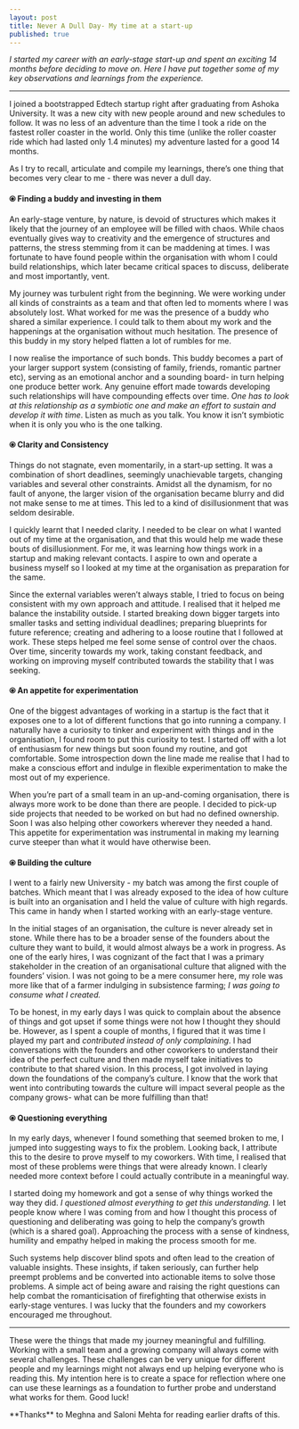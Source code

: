 ```yaml
---
layout: post
title: Never A Dull Day- My time at a start-up
published: true
---
```

_I started my career with an early-stage start-up and spent an exciting 14 months before deciding to move on. Here I have put together some of my key observations and learnings from the experience._

----

I joined a bootstrapped Edtech startup right after graduating from Ashoka University. It was a new city with new people around and new schedules to follow. It was no less of an adventure  than the time I took a ride on the fastest roller coaster in the world. Only this time (unlike the roller coaster ride which had lasted only 1.4 minutes) my adventure lasted for a good 14 months.

As I try to recall, articulate and compile my learnings, there’s one thing that becomes very clear to me - there was never a dull day.

#### ⦿ Finding a buddy and investing in them

An early-stage venture, by nature, is devoid of structures which makes it likely that the journey of an employee will be filled with chaos. While chaos eventually gives way to creativity and the emergence of structures and patterns, the stress stemming from it can be maddening at times. I was fortunate to have found people within the organisation with whom I could build relationships, which later became critical spaces to discuss, deliberate and most importantly, vent.

My journey was turbulent right from the beginning. We were working under all kinds of constraints as a team and that often led to moments where I was absolutely lost. What worked for me was the presence of a buddy who shared a similar experience. I could talk to them about my work and the happenings at the organisation without much hesitation. The presence of this buddy in my story helped flatten a lot of rumbles for me. 

I now realise the importance of such bonds. This buddy becomes a part of your larger support system (consisting of family, friends, romantic partner etc), serving as an emotional anchor and a sounding board- in turn helping one produce better work. Any genuine effort made towards developing such relationships will have compounding effects over time. _One has to look at this relationship as a symbiotic one and make an effort to sustain and develop it with time_. Listen as much as you talk. You know it isn’t symbiotic when it is only you who is the one talking. 



#### ⦿ Clarity and Consistency

Things do not stagnate, even momentarily, in a start-up setting. It was a combination of short deadlines, seemingly unachievable targets, changing variables and several other constraints. Amidst all the dynamism, for no fault of anyone, the larger vision of the organisation became blurry and did not make sense to me at times. This led to a kind of disillusionment that was seldom desirable.

I quickly learnt that I needed clarity. I needed to be clear on what I wanted out of my time at the organisation, and that this would help me wade these bouts of disillusionment. For me, it was learning how things work in a startup and making relevant contacts. I aspire to own and operate a business myself so I looked at my time at the organisation as preparation for the same. 


Since the external variables weren’t always stable, I tried to focus on being consistent with my own approach and attitude. I realised that it helped me balance the instability outside. I started breaking down bigger targets into smaller tasks and setting individual deadlines; preparing blueprints for future reference; creating and adhering to a loose routine that I followed at work. These steps helped me feel some sense of control over the chaos. Over time, sincerity towards my work, taking constant feedback, and working on improving myself contributed towards the stability that I was seeking. 


#### ⦿ An appetite for experimentation

One of the biggest advantages of working in a startup is the fact that it exposes one to a lot of different functions that go into running a company. I naturally have a curiosity to tinker and experiment with things and in the organisation, I found room to put this curiosity to test. I started off with a lot of enthusiasm for new things but soon found my routine, and got comfortable. Some introspection down the line made me realise that I had to make a conscious effort and indulge in flexible experimentation to make the most out of my experience.

When you’re part of a small team in an up-and-coming organisation, there is always more work to be done than there are people. I decided to pick-up side projects that needed to be worked on but had no defined ownership. Soon I was also helping other coworkers wherever they needed a hand. This appetite for experimentation was instrumental in making my learning curve steeper than what it would have otherwise been.

#### ⦿ Building the culture

I went to a fairly new University - my batch was among the first couple of batches. Which meant that I was already exposed to the idea of how culture is built into an organisation and I held the value of culture with high regards. This came in handy when I started working with an early-stage venture.

In the initial stages of an organisation, the culture is never already set in stone. While there has to be a broader sense of the founders about the culture they want to build, it would almost always be a work in progress. As one of the early hires, I was cognizant of the fact that I was a primary stakeholder in the creation of an organisational culture that aligned with the founders’ vision. I was not going to be a mere consumer here, my role was more like that of a farmer indulging in subsistence farming; _I was going to consume what I created._

To be honest, in my early days I was quick to complain about the absence of things and got upset if some things were not how I thought they should be. However, as I spent a couple of months, I figured that it was time I played my part and _contributed instead of only complaining_. I  had conversations with the founders and other coworkers to understand their idea of the perfect culture and then made myself take initiatives to contribute to that shared vision. In this process, I got involved in laying down the foundations of the company’s culture. I know that the work that went into contributing towards the culture will impact several people as the company grows- what can be more fulfilling than that!


#### ⦿ Questioning everything

In my early days, whenever I found something that seemed broken to me, I jumped into suggesting ways to fix the problem. Looking back, I attribute this to the desire to prove myself to my coworkers. With time, I realised that most of these problems were things that were already known. I clearly needed more context before I could actually contribute in a meaningful way.

I started doing my homework and got a sense of why things worked the way they did. _I questioned almost everything to get this understanding._ I let people know where I was coming from and how I thought this process of questioning and deliberating was going to help the company’s growth (which is a shared goal). Approaching the process with a sense of kindness, humility and empathy helped in making the process smooth for me.

Such systems help discover blind spots and often lead to the creation of valuable insights. These insights, if taken seriously, can further help preempt problems and be converted into actionable items to solve those problems. A simple act of being aware and raising the right questions can help combat the romanticisation of firefighting that otherwise exists in early-stage ventures. I was lucky that the founders and my coworkers encouraged me throughout. 

----

These were the things that made my journey meaningful and fulfilling. Working with a small team and a growing company will always come with several challenges. These challenges can be very unique for different people and my learnings might not always end up helping everyone who is reading this. My intention here is to create a space for reflection where one can use these learnings as a foundation to further probe and understand what works for them. Good luck!


<p class="big">
**Thanks** to Meghna and Saloni Mehta for reading earlier drafts of this. 
</p>
